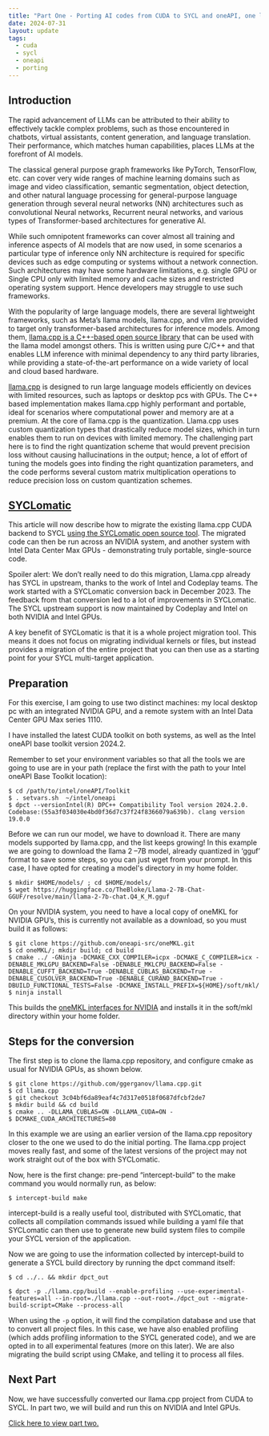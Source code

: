```yaml
---
title: "Part One - Porting AI codes from CUDA to SYCL and oneAPI, one llama at a time"
date: 2024-07-31
layout: update
tags:
  - cuda
  - sycl
  - oneapi
  - porting
---
```


## Introduction

The rapid advancement of LLMs can be attributed to their ability to effectively tackle complex problems, such as those
encountered in chatbots, virtual assistants, content generation, and language translation. Their performance, which
matches human capabilities, places LLMs at the forefront of AI models.

The classical general purpose graph frameworks like PyTorch, TensorFlow, etc. can cover very wide ranges of machine
learning domains such as image and video classification, semantic segmentation, object detection, and other natural
language processing for general-purpose language generation through several neural networks (NN) architectures such as
convolutional Neural networks, Recurrent neural networks, and various types of Transformer-based architectures for
generative AI.

While such omnipotent frameworks can cover almost all training and inference aspects of AI models that are now used, in
some scenarios a particular type of inference only NN architecture is required for specific devices such as edge
computing or systems without a network connection. Such architectures may have some hardware limitations, e.g. single
GPU or Single CPU only with limited memory and cache sizes and restricted operating system support. Hence developers may
struggle to use such frameworks.

With the popularity of large language models, there are several lightweight frameworks, such as Meta’s llama models,
llama.cpp, and vllm are provided to target only transformer-based architectures for inference models. Among
them, <a href="https://github.com/ggerganov/llama.cpp">llama.cpp is a C++-based open source library</a> that can be used
with the llama model amongst others. This is written using pure C/C++ and that enables LLM inference with minimal
dependency to any third party libraries, while providing a state-of-the-art performance on a wide variety of local and
cloud based hardware.

[llama.cpp](https://github.com/ggerganov/llama.cpp) is designed to run large language models efficiently on
devices with limited resources, such as laptops or desktop pcs with GPUs. The C++ based implementation makes llama.cpp
highly performant and portable, ideal for scenarios where computational power and memory are at a premium. At the core
of llama.cpp is the quantization. Llama.cpp uses custom quantization types that drastically reduce model sizes, which in
turn enables them to run on devices with limited memory. The challenging part here is to find the right quantization
scheme that would prevent precision loss without causing hallucinations in the output; hence, a lot of effort of tuning
the models goes into finding the right quantization parameters, and the code performs several custom matrix
multiplication operations to reduce precision loss on custom quantization schemes.

## [SYCLomatic](https://github.com/oneapi-src/SYCLomatic)

This article will now describe how to migrate the existing llama.cpp CUDA backend to
SYCL [using the SYCLomatic open source tool](https://github.com/oneapi-src/SYCLomatic). The migrated code can
then be run across an NVIDIA system, and another system with Intel Data Center Max GPUs - demonstrating truly portable,
single-source code.

Spoiler alert: We don’t really need to do this migration, Llama.cpp already has SYCL in upstream, thanks to the work of
Intel and Codeplay teams. The work started with a SYCLomatic conversion back in December 2023. The feedback from that
conversion led to a lot of improvements in SYCLomatic. The SYCL upstream support is now maintained by Codeplay and Intel
on both NVIDIA and Intel GPUs.

A key benefit of SYCLomatic is that it is a whole project migration tool. This means it does not focus on migrating
individual kernels or files, but instead provides a migration of the entire project that you can then use as a starting
point for your SYCL multi-target application.

## Preparation

For this exercise, I am going to use two distinct machines: my local desktop pc with an integrated NVIDIA GPU, and a
remote system with an Intel Data Center GPU Max series 1110.

I have installed the latest CUDA toolkit on both systems, as well as the Intel oneAPI base toolkit version 2024.2.

Remember to set your environment variables so that all the tools we are going to use are in your path (replace the first
with the path to your Intel oneAPI Base Toolkit location):

```shell
$ cd /path/to/intel/oneAPI/Toolkit
$ . setvars.sh  ~/intel/oneapi
$ dpct --versionIntel(R) DPC++ Compatibility Tool version 2024.2.0. Codebase:(55a3f034030e4bd0f36d7c37f24f8366079a639b). clang version 19.0.0
```

Before we can run our model, we have to download it. There are many models supported
by llama.cpp, and the list keeps growing!  In this example we are going to download the llama 2 –7B model, already
quantized in ‘gguf’ format to save some steps, so you can just wget from your prompt. In this case, I have opted for
creating a model's directory in my home folder.

```shell
$ mkdir $HOME/models/ ; cd $HOME/models/
$ wget https://huggingface.co/TheBloke/Llama-2-7B-Chat-GGUF/resolve/main/llama-2-7b-chat.Q4_K_M.gguf
```

On your NVIDIA system, you need to have a local copy of oneMKL for NVIDIA GPU’s, this is currently not available as a
download, so you must build it as follows:

```shell
$ git clone https://github.com/oneapi-src/oneMKL.git
$ cd oneMKL/; mkdir build; cd build
$ cmake ../ -GNinja -DCMAKE_CXX_COMPILER=icpx -DCMAKE_C_COMPILER=icx -DENABLE_MKLGPU_BACKEND=False -DENABLE_MKLCPU_BACKEND=False -DENABLE_CUFFT_BACKEND=True -DENABLE_CUBLAS_BACKEND=True -DENABLE_CUSOLVER_BACKEND=True -DENABLE_CURAND_BACKEND=True -DBUILD_FUNCTIONAL_TESTS=False -DCMAKE_INSTALL_PREFIX=${HOME}/soft/mkl/
$ ninja install
```

This builds the [oneMKL interfaces for NVIDIA](https://github.com/oneapi-src/oneMKL) and installs it in the soft/mkl
directory within your home folder.

## Steps for the conversion

The first step is to clone the llama.cpp repository, and configure cmake as usual for NVIDIA GPUs, as shown below.

```shell
$ git clone https://github.com/ggerganov/llama.cpp.git
$ cd llama.cpp
$ git checkout 3c04bf6da89eaf4c7d317e0518f0687dfcbf2de7
$ mkdir build && cd build
$ cmake .. -DLLAMA_CUBLAS=ON -DLLAMA_CUDA=ON -
$ DCMAKE_CUDA_ARCHITECTURES=80
```

In this example we are using an earlier version of the llama.cpp repository closer to the one we used to do the initial
porting. The llama.cpp project moves really fast, and some of the latest versions of the project may not work straight
out of the box with SYCLomatic.

Now, here is the first change: pre-pend “intercept-build” to the make command you would normally run, as below:

```shell
$ intercept-build make
```

intercept-build is a really useful tool, distributed with SYCLomatic, that collects all compilation commands issued
while building a yaml file that SYCLomatic can then use to generate new build system files to compile your SYCL version
of the application.

Now we are going to use the information collected by intercept-build to generate a SYCL
build directory by running the dpct command itself:

```shell
$ cd ../.. && mkdir dpct_out
```

```shell
$ dpct -p ./llama.cpp/build --enable-profiling --use-experimental-features=all --in-root=./llama.cpp --out-root=./dpct_out --migrate-build-script=CMake --process-all
```

When using the `-p` option, it will find the compilation database and use that to convert all project files. In this
case, we have also enabled profiling (which adds profiling information to the SYCL generated code), and we are opted in
to all experimental features (more on this later). We are also migrating the build script using CMake, and telling it to
process all files.

## Next Part

Now, we have successfully converted our llama.cpp project from CUDA to SYCL. In part two, we will build and run this on
NVIDIA and Intel GPUs.

[Click here to view part two.](/updates/2024/08/13/part-two-porting-ai-codes-from-cuda-to-sycl-and-oneapi-one-llama-at-a-time)
